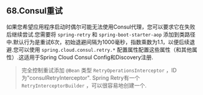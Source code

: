 ## 68.Consul重试

如果您希望应用程序启动时偶尔可能无法使用Consul代理，您可以要求它在失败后继续尝试.您需要将 `spring-retry` 和 `spring-boot-starter-aop` 添加到类路径中.默认行为是重试6次，初始退避间隔为1000毫秒，指数乘数为1.1，以便后续退避.您可以使用 `spring.cloud.consul.retry.*` 配置属性配置这些属性（和其他属性）.这适用于Spring Cloud Consul Config和Discovery注册.

> 完全控制重试添加 `@Bean` 类型 `RetryOperationsInterceptor` ，ID为"consulRetryInterceptor". Spring Retry有一个 `RetryInterceptorBuilder` ，可以很容易地创建一个.


